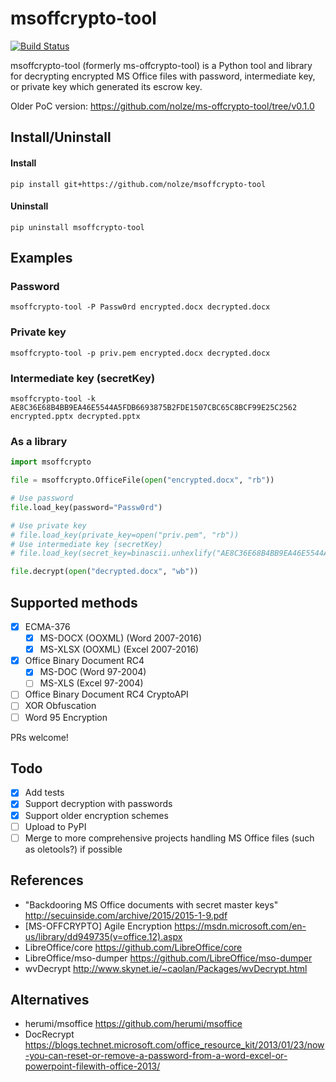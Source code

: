 # msoffcrypto-tool

[![Build Status](https://travis-ci.org/nolze/msoffcrypto-tool.svg?branch=master)](https://travis-ci.org/nolze/msoffcrypto-tool)

msoffcrypto-tool (formerly ms-offcrypto-tool) is a Python tool and library for decrypting encrypted MS Office files with password, intermediate key, or private key which generated its escrow key.

Older PoC version: <https://github.com/nolze/ms-offcrypto-tool/tree/v0.1.0> 

## Install/Uninstall

#### Install

```
pip install git+https://github.com/nolze/msoffcrypto-tool
```

#### Uninstall

```
pip uninstall msoffcrypto-tool
```

## Examples

### Password

```
msoffcrypto-tool -P Passw0rd encrypted.docx decrypted.docx
```

### Private key

```
msoffcrypto-tool -p priv.pem encrypted.docx decrypted.docx
```

### Intermediate key (secretKey)

```
msoffcrypto-tool -k AE8C36E68B4BB9EA46E5544A5FDB6693875B2FDE1507CBC65C8BCF99E25C2562 encrypted.pptx decrypted.pptx
```

### As a library

```python
import msoffcrypto

file = msoffcrypto.OfficeFile(open("encrypted.docx", "rb"))

# Use password
file.load_key(password="Passw0rd")

# Use private key
# file.load_key(private_key=open("priv.pem", "rb"))
# Use intermediate key (secretKey)
# file.load_key(secret_key=binascii.unhexlify("AE8C36E68B4BB9EA46E5544A5FDB6693875B2FDE1507CBC65C8BCF99E25C2562"))

file.decrypt(open("decrypted.docx", "wb"))
```

## Supported methods

* [x] ECMA-376
  * [x] MS-DOCX (OOXML) (Word 2007-2016)
  * [x] MS-XLSX (OOXML) (Excel 2007-2016)
* [x] Office Binary Document RC4
  * [x] MS-DOC (Word 97-2004)
  * [ ] MS-XLS (Excel 97-2004)
* [ ] Office Binary Document RC4 CryptoAPI
* [ ] XOR Obfuscation
* [ ] Word 95 Encryption

PRs welcome!

## Todo

* [x] Add tests
* [x] Support decryption with passwords
* [x] Support older encryption schemes
* [ ] Upload to PyPI
* [ ] Merge to more comprehensive projects handling MS Office files (such as oletools?) if possible

## References

* "Backdooring MS Office documents with secret master keys" <http://secuinside.com/archive/2015/2015-1-9.pdf>
* [MS-OFFCRYPTO] Agile Encryption <https://msdn.microsoft.com/en-us/library/dd949735(v=office.12).aspx>
* LibreOffice/core <https://github.com/LibreOffice/core>
* LibreOffice/mso-dumper <https://github.com/LibreOffice/mso-dumper>
* wvDecrypt <http://www.skynet.ie/~caolan/Packages/wvDecrypt.html>

## Alternatives

* herumi/msoffice <https://github.com/herumi/msoffice>
* DocRecrypt <https://blogs.technet.microsoft.com/office_resource_kit/2013/01/23/now-you-can-reset-or-remove-a-password-from-a-word-excel-or-powerpoint-filewith-office-2013/>
